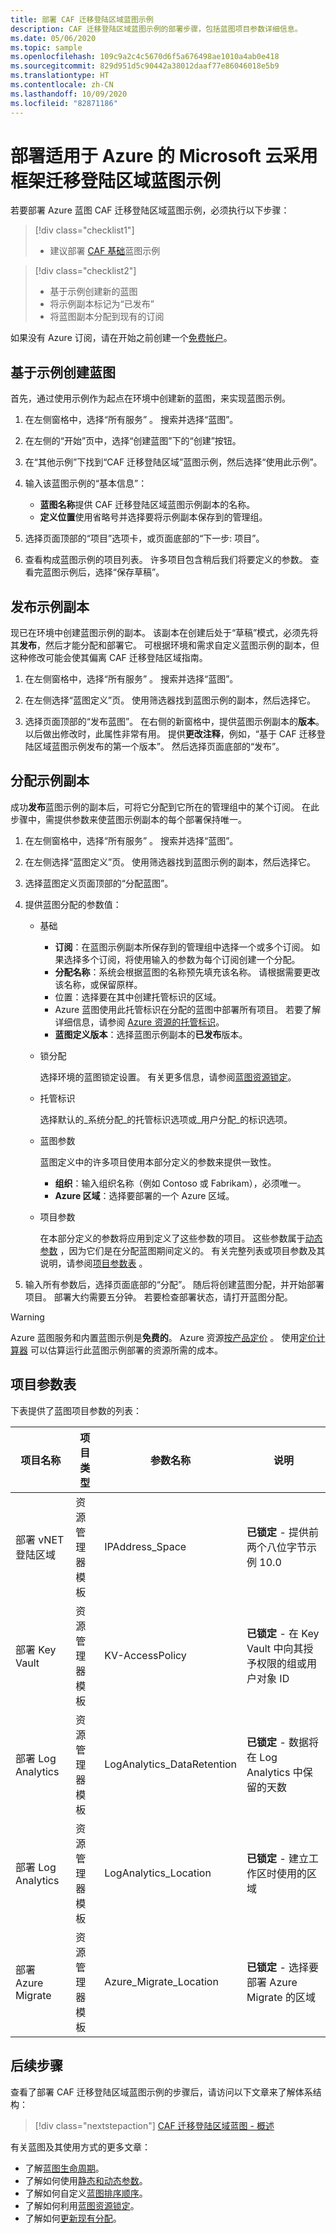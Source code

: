 ```yaml
---
title: 部署 CAF 迁移登陆区域蓝图示例
description: CAF 迁移登陆区域蓝图示例的部署步骤，包括蓝图项目参数详细信息。
ms.date: 05/06/2020
ms.topic: sample
ms.openlocfilehash: 109c9a2c4c5670d6f5a676498ae1010a4ab0e418
ms.sourcegitcommit: 829d951d5c90442a38012daaf77e86046018e5b9
ms.translationtype: HT
ms.contentlocale: zh-CN
ms.lasthandoff: 10/09/2020
ms.locfileid: "82871186"
---
```

# <a name="deploy-the-microsoft-cloud-adoption-framework-for-azure-migrate-landing-zone-blueprint-sample"></a>部署适用于 Azure 的 Microsoft 云采用框架迁移登陆区域蓝图示例

若要部署 Azure 蓝图 CAF 迁移登陆区域蓝图示例，必须执行以下步骤：

> [!div class="checklist1"]
> - 建议部署 [CAF 基础](../caf-foundation/index.md)蓝图示例

> [!div class="checklist2"]
> - 基于示例创建新的蓝图
> - 将示例副本标记为“已发布”
> - 将蓝图副本分配到现有的订阅

如果没有 Azure 订阅，请在开始之前创建一个[免费帐户](https://azure.microsoft.com/free)。

## <a name="create-blueprint-from-sample"></a>基于示例创建蓝图

首先，通过使用示例作为起点在环境中创建新的蓝图，来实现蓝图示例。

1. 在左侧窗格中，选择“所有服务”  。 搜索并选择“蓝图”。

1. 在左侧的“开始”页中，选择“创建蓝图”下的“创建”按钮。   

1. 在“其他示例”下找到“CAF 迁移登陆区域”蓝图示例，然后选择“使用此示例”。   

1. 输入该蓝图示例的“基本信息”： 
   - **蓝图名称**提供 CAF 迁移登陆区域蓝图示例副本的名称。
   - **定义位置**使用省略号并选择要将示例副本保存到的管理组。

1. 选择页面顶部的“项目”选项卡，或页面底部的“下一步:   项目”。

1. 查看构成蓝图示例的项目列表。 许多项目包含稍后我们将要定义的参数。 查看完蓝图示例后，选择“保存草稿”。

## <a name="publish-the-sample-copy"></a>发布示例副本

现已在环境中创建蓝图示例的副本。 该副本在创建后处于“草稿”模式，必须先将其**发布**，然后才能分配和部署它。  可根据环境和需求自定义蓝图示例的副本，但这种修改可能会使其偏离 CAF 迁移登陆区域指南。

1. 在左侧窗格中，选择“所有服务”  。 搜索并选择“蓝图”。

1. 在左侧选择“蓝图定义”页。 使用筛选器找到蓝图示例的副本，然后选择它。

1. 选择页面顶部的“发布蓝图”。 在右侧的新窗格中，提供蓝图示例副本的**版本**。 以后做出修改时，此属性非常有用。 提供**更改注释**，例如，“基于 CAF 迁移登陆区域蓝图示例发布的第一个版本”。 然后选择页面底部的“发布”。 

## <a name="assign-the-sample-copy"></a>分配示例副本

成功**发布**蓝图示例的副本后，可将它分配到它所在的管理组中的某个订阅。 在此步骤中，需提供参数来使蓝图示例副本的每个部署保持唯一。

1. 在左侧窗格中，选择“所有服务”  。 搜索并选择“蓝图”。

1. 在左侧选择“蓝图定义”页。 使用筛选器找到蓝图示例的副本，然后选择它。

1. 选择蓝图定义页面顶部的“分配蓝图”。

1. 提供蓝图分配的参数值：

   - 基础
     - **订阅**：在蓝图示例副本所保存到的管理组中选择一个或多个订阅。 如果选择多个订阅，将使用输入的参数为每个订阅创建一个分配。
     - **分配名称**：系统会根据蓝图的名称预先填充该名称。
       请根据需要更改该名称，或保留原样。
     - 位置：选择要在其中创建托管标识的区域。
     - Azure 蓝图使用此托管标识在分配的蓝图中部署所有项目。
       若要了解详细信息，请参阅 [Azure 资源的托管标识](../../../../active-directory/managed-identities-azure-resources/overview.md)。
     - **蓝图定义版本**：选择蓝图示例副本的**已发布**版本。
    
   - 锁分配

     选择环境的蓝图锁定设置。 有关更多信息，请参阅[蓝图资源锁定](../../concepts/resource-locking.md)。

   - 托管标识

     选择默认的_系统分配_的托管标识选项或_用户分配_的标识选项。

   - 蓝图参数

     蓝图定义中的许多项目使用本部分定义的参数来提供一致性。

       - **组织**：输入组织名称（例如 Contoso 或 Fabrikam），必须唯一。
       - **Azure 区域**：选择要部署的一个 Azure 区域。
       
   - 项目参数

     在本部分定义的参数将应用到定义了这些参数的项目。 这些参数属于[动态参数](../../concepts/parameters.md#dynamic-parameters) ，因为它们是在分配蓝图期间定义的。 有关完整列表或项目参数及其说明，请参阅[项目参数表](#artifact-parameters-table) 。

1. 输入所有参数后，选择页面底部的“分配”。 随后将创建蓝图分配，并开始部署项目。 部署大约需要五分钟。 若要检查部署状态，请打开蓝图分配。

> [!WARNING]
> Azure 蓝图服务和内置蓝图示例是**免费的**。 Azure 资源[按产品定价](https://azure.microsoft.com/pricing/) 。 使用[定价计算器](https://azure.microsoft.com/pricing/calculator/) 可以估算运行此蓝图示例部署的资源所需的成本。

## <a name="artifact-parameters-table"></a>项目参数表

下表提供了蓝图项目参数的列表：

|项目名称|项目类型|参数名称|说明|
|-|-|-|-|
|部署 vNET 登陆区域|资源管理器模板|IPAddress_Space|**已锁定** - 提供前两个八位字节示例 10.0|
|部署 Key Vault|资源管理器模板|KV-AccessPolicy|**已锁定** - 在 Key Vault 中向其授予权限的组或用户对象 ID|
|部署 Log Analytics|资源管理器模板|LogAnalytics_DataRetention|**已锁定** - 数据将在 Log Analytics 中保留的天数|
|部署 Log Analytics|资源管理器模板|LogAnalytics_Location|**已锁定** - 建立工作区时使用的区域|
|部署 Azure Migrate|资源管理器模板|Azure_Migrate_Location|**已锁定** - 选择要部署 Azure Migrate 的区域|

## <a name="next-steps"></a>后续步骤

查看了部署 CAF 迁移登陆区域蓝图示例的步骤后，请访问以下文章来了解体系结构：

> [!div class="nextstepaction"]
> [CAF 迁移登陆区域蓝图 - 概述](./index.md)

有关蓝图及其使用方式的更多文章：

- 了解[蓝图生命周期](../../concepts/lifecycle.md)。
- 了解如何使用[静态和动态参数](../../concepts/parameters.md)。
- 了解如何自定义[蓝图排序顺序](../../concepts/sequencing-order.md)。
- 了解如何利用[蓝图资源锁定](../../concepts/resource-locking.md)。
- 了解如何[更新现有分配](../../how-to/update-existing-assignments.md)。
